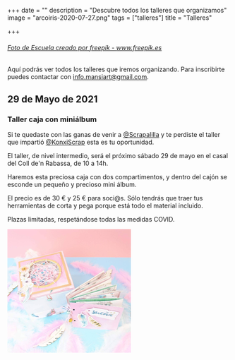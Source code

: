 +++
date = ""
description = "Descubre todos los talleres que organizamos"
image = "arcoiris-2020-07-27.png"
tags = ["talleres"]
title = "Talleres"

+++
###### <a href='[https://www.freepik.es/fotos/escuela](https://www.freepik.es/fotos/escuela "https://www.freepik.es/fotos/escuela")'>Foto de Escuela creado por freepik - www.freepik.es</a>

Aquí podrás ver todos los talleres que iremos organizando. Para inscribirte puedes contactar con info.mansiart@gmail.com.

## 29 de Mayo de 2021

### Taller caja con miniálbum

Si te quedaste con las ganas de venir a [@Scrapalilla](https://www.instagram.com/Scrapalilla/) y te perdiste el taller que impartió [@KonxiScrap](https://www.instagram.com/KonxiScrap/) esta es tu oportunidad.  
  
El taller, de nivel intermedio, será el próximo sábado 29 de mayo en el casal del Coll de'n Rabassa, de 10 a 14h.  
  
Haremos esta preciosa caja con dos compartimentos, y dentro del cajón se esconde un pequeño y precioso mini álbum.  
  
El precio es de 30 € y 25 € para soci@s. Sólo tendrás que traer tus herramientas de corta y pega porque está todo el material incluido.  
  
Plazas limitadas, respetándose todas las medidas COVID.

![](/uploads/proyectoscrap-2020-10-29.png)